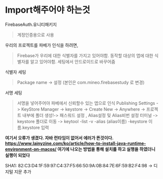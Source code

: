 # Import해주어야 하는것

FirebaseAuth.유니티패키지
>계정인증용으로 사용

우리의 프로젝트를 파베가 인식을 하려면, 
> Firebase가 우리에 대한 식별자를 가지고 있어야함. 동작할 대상의 앱에 대한 식별자를 알고 있어야함.
> 세팅에서 안드로이드로 바꾸어줌

식별자 세팅
> Package name -> 설정 (본인은 com.mineo.firebasestudy 로 변경)

서명 세팅
> 서명을 넣어주어야 파베에서 신뢰할수 있는 앱으로 인식
> Publishing Settings -> KeyStore Manager -> keystore -> Create New -> Anywhere -> 프로젝트 내부에 폴더 생성!-> 패스워드 설정 , Alias설정 및 Alias비번 설정
> 터미널 -> keystore 폴더로 이동 -> keytool -list -v -alias (alias이름) -keystore 이름.keystore 입력 

**여기서 오류가 생겼다. 자바 런타임이 없어서 에러가 뜬것이다. https://www.lainyzine.com/ko/article/how-to-install-java-runtime-environment-on-macos/ 여기에 나오는 방법을 통해 설치를 하고 실행을 하였더니 실행이 되었다**

SHA1: 82:C3:D4:1F:59:97:C4:37:F5:66:50:9A:0B:84:7E:6F:59:B2:F4:98
-> 디지털 지문 추가
